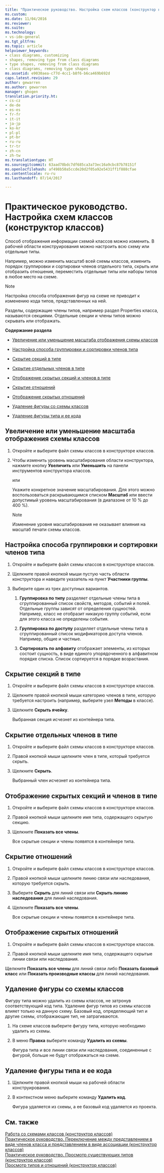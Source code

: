 ```yaml
---
title: "Практическое руководство. Настройка схем классов (конструктор классов) | Документы Майкрософт"
ms.custom: 
ms.date: 11/04/2016
ms.reviewer: 
ms.suite: 
ms.technology:
- vs-ide-general
ms.tgt_pltfrm: 
ms.topic: article
helpviewer_keywords:
- class diagrams, customizing
- shapes, removing type from class diagrams
- type shapes, removing from class diagrams
- class diagrams, removing type shapes
ms.assetid: e9030aea-c77d-4cc1-b8f6-b6ca469b692d
caps.latest.revision: 29
author: gewarren
ms.author: gewarren
manager: ghogen
translation.priority.ht:
- cs-cz
- de-de
- es-es
- fr-fr
- it-it
- ja-jp
- ko-kr
- pl-pl
- pt-br
- ru-ru
- tr-tr
- zh-cn
- zh-tw
ms.translationtype: HT
ms.sourcegitcommit: 63aad78bdc7df685ca3a73ec16a9cbc87b78151f
ms.openlocfilehash: af498b50a5ccde20d2f05a92e5431ff1f888cfae
ms.contentlocale: ru-ru
ms.lasthandoff: 07/14/2017

---
```

# <a name="how-to-customize-class-diagrams-class-designer"></a>Практическое руководство. Настройка схем классов (конструктор классов)
Способ отображения информации схемой классов можно изменить. В рабочей области конструирования можно настроить всю схему или отдельные типы.  
  
 Например, можно изменить масштаб всей схемы классов, изменить порядок группировки и сортировки членов отдельного типа, скрыть или отобразить отношения, переместить отдельные типы или наборы типов в любое место на схеме.  
  
> [!NOTE]
>  Настройка способа отображения фигур на схеме не приводит к изменению кода типов, представленных на ней.  
  
 Разделы, содержащие члены типов, например раздел Properties класса, называются секциями. Отдельные секции и члены типов можно скрывать или отображать.  
  
 **Содержание раздела**  
  
-   [Увеличение или уменьшение масштаба отображения схемы классов](../ide/how-to-customize-class-diagrams-class-designer.md#ZoomInOut)  
  
-   [Настройка способа группировки и сортировки членов типа](../ide/how-to-customize-class-diagrams-class-designer.md#CustomizeGroupingSorting)  
  
-   [Скрытие секций в типе](../ide/how-to-customize-class-diagrams-class-designer.md#HideCompartments)  
  
-   [Скрытие отдельных членов в типе](../ide/how-to-customize-class-diagrams-class-designer.md#HideMembers)  
  
-   [Отображение скрытых секций и членов в типе](../ide/how-to-customize-class-diagrams-class-designer.md#DisplayHiddenCompartmentsAndMemberrs)  
  
-   [Скрытие отношений](../ide/how-to-customize-class-diagrams-class-designer.md#HideAssociationAndInheritance)  
  
-   [Отображение скрытых отношений](../ide/how-to-customize-class-diagrams-class-designer.md#DisplayAssociationAndInheritance)  
  
-   [Удаление фигуры со схемы классов](../ide/how-to-customize-class-diagrams-class-designer.md#RemoveCodeAndShape)  
  
-   [Удаление фигуры типа и ее кода](../ide/how-to-customize-class-diagrams-class-designer.md#DeleteTypeShapeAndCode)  
  
##  <a name="ZoomInOut"></a> Увеличение или уменьшение масштаба отображения схемы классов  
  
1.  Откройте и выберите файл схемы классов в конструкторе классов.  
  
2.  Чтобы изменить уровень масштабирования области конструктора, нажмите кнопку **Увеличить** или **Уменьшить** на панели инструментов конструктора классов.  
  
     или  
  
     Укажите конкретное значение масштабирования. Для этого можно воспользоваться раскрывающимся списком **Масштаб** или ввести допустимый уровень масштабирования (в диапазоне от 10 % до 400 %).  
  
    > [!NOTE]
    >  Изменение уровня масштабирования не оказывает влияния на масштаб печати схемы классов.  
  
##  <a name="CustomizeGroupingSorting"></a> Настройка способа группировки и сортировки членов типа  
  
1.  Откройте и выберите файл схемы классов в конструкторе классов.  
  
2.  Щелкните правой кнопкой мыши пустую часть области конструктора и наведите указатель на пункт **Участники группы**.  
  
3.  Выберите один из трех доступных вариантов.  
  
    1.  **Группировка по типу** разделяет отдельные члены типа в сгруппированный список свойств, методов, событий и полей. Отдельные группы зависят от определения сущностей. Например, класс не отобразит никакую группу событий, если для этого класса не определены события.  
  
    2.  **Группировка по доступу** разделяет отдельные члены типа в сгруппированный список модификаторов доступа членов. Например, общие и частные.  
  
    3.  **Сортировать по алфавиту** отображает элементы, из которых состоит сущность, в виде единого упорядоченного в алфавитном порядке списка. Список сортируется в порядке возрастания.  
  
##  <a name="HideCompartments"></a> Скрытие секций в типе  
  
1.  Откройте и выберите файл схемы классов в конструкторе классов.  
  
2.  Щелкните правой кнопкой мыши категорию членов в типе, которую требуется настроить (например, выберите узел **Методы** в классе).  
  
3.  Щелкните **Скрыть ячейку**.  
  
     Выбранная секция исчезнет из контейнера типа.  
  
##  <a name="HideMembers"></a> Скрытие отдельных членов в типе  
  
1.  Откройте и выберите файл схемы классов в конструкторе классов.  
  
2.  Правой кнопкой мыши щелкните член в типе, который требуется скрыть.  
  
3.  Щелкните **Скрыть**.  
  
     Выбранный член исчезнет из контейнера типа.  
  
##  <a name="DisplayHiddenCompartmentsAndMemberrs"></a> Отображение скрытых секций и членов в типе  
  
1.  Откройте и выберите файл схемы классов в конструкторе классов.  
  
2.  Правой кнопкой мыши щелкните имя типа, содержащего скрытую секцию.  
  
3.  Щелкните **Показать все члены**.  
  
     Все скрытые секции и члены появятся в контейнере типа.  
  
##  <a name="HideAssociationAndInheritance"></a> Скрытие отношений  
  
1.  Откройте и выберите файл схемы классов в конструкторе классов.  
  
2.  Правой кнопкой мыши щелкните линию связи или наследования, которую требуется скрыть.  
  
3.  Выберите **Скрыть** для линий связи или **Скрыть линию наследования** для линий наследования.  
  
4.  Щелкните **Показать все члены**.  
  
     Все скрытые секции и члены появятся в контейнере типа.  
  
##  <a name="DisplayAssociationAndInheritance"></a> Отображение скрытых отношений  
  
1.  Откройте и выберите файл схемы классов в конструкторе классов.  
  
2.  Правой кнопкой мыши щелкните имя типа, содержащего скрытые линии связи или наследования.  
  
 Щелкните **Показать все члены** для линий связи либо **Показать базовый класс** или **Показать производные классы** для линий наследования.  
  
##  <a name="RemoveCodeAndShape"></a> Удаление фигуры со схемы классов  
 Фигуру типа можно удалить из схемы классов, не затронув соответствующий код типа. Удаление фигур типов из схемы классов влияет только на данную схему. Базовый код, определяющий тип и другие схемы, отображающие тип, не затрагиваются.  
  
1.  На схеме классов выберите фигуру типа, которую необходимо удалить из схемы.  
  
2.  В меню **Правка** выберите команду **Удалить из схемы**.  
  
     Фигура типа и все линии связи или наследования, соединенные с фигурой, больше не будут отображаться на схеме.  
  
##  <a name="DeleteTypeShapeAndCode"></a> Удаление фигуры типа и ее кода  
  
1.  Щелкните правой кнопкой мыши на рабочей области конструирования.  
  
2.  В контекстном меню выберите команду **Удалить код**.  
  
     Фигура удаляется из схемы, а ее базовый код удаляется из проекта.  
  
## <a name="see-also"></a>См. также  
 [Работа со схемами классов (конструктор классов)](../ide/working-with-class-diagrams-class-designer.md)   
 [Практическое руководство. Переключение между представлением в виде членов класса и представлением в виде ассоциации (конструктор классов)](../ide/how-to-change-between-member-notation-and-association-notation-class-designer.md)   
 [Практическое руководство. Просмотр существующих типов (конструктор классов)](../ide/how-to-view-existing-types-class-designer.md)   
 [Просмотр типов и отношений (конструктор классов)](../ide/viewing-types-and-relationships-class-designer.md)
